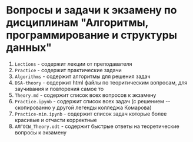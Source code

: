 # Вопросы и задачи к экзамену по дисциплинам "Алгоритмы, программирование и структуры данных"
1. `Lections` - содержит лекции от преподавателя
2. `Practice` - содержит практические задачи
3. `Algorithms` - содержит алгоритмы для решения задач
4. `DSA-theory` - содержит html файлы по теоритическим вопросам, для заучивания и повторения самое то
5. `Theory.md` - содержит список всех вопросов к экзамену
6. `Practice.ipynb` - содержит список всех задач (с решением -- скопированно у другой легенды колледжа Комарова)
7. `Practice-min.ipynb` - содержит список задач которые более красивые и отчасти корректные
8. `АЛГОСЫ_Theory.odt` - содержит быстрые ответы на теоретические вопросы к экзамену
